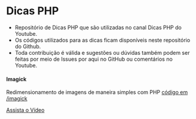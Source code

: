 # Dicas PHP
- Repositório de Dicas PHP que são utilizadas no canal Dicas PHP do Youtube.
- Os códigos utilizados para as dicas ficam disponíveis neste repositório do Github.
- Toda contribuição é válida e sugestões ou dúvidas também podem ser feitas por meio de Issues por aqui no GitHub ou comentários no Youtube.

#### Imagick
Redimensionamento de imagens de maneira simples com PHP [código em /imagick](https://github.com/eduardobona/dicasphp)

[Assista o Vídeo](https://www.youtube.com/watch?v=0c0ZcceM8kQ&t=6s)
